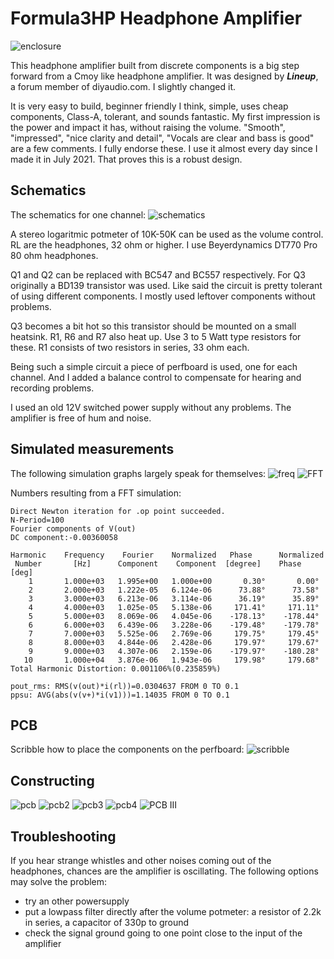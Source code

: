 # Formula3HP Headphone Amplifier
![enclosure](https://github.com/Wanderingidea/Formula3HP/assets/42114791/b32013b2-bbdf-4d67-b492-3d04a94cd83f)

This headphone amplifier built from discrete components is a big step forward from a Cmoy like headphone amplifier. It was designed by ***Lineup***, a forum member of diyaudio.com. I slightly changed it.

It is very easy to build, beginner friendly I think, simple, uses cheap components, Class-A, tolerant, and sounds fantastic. My first impression is the power and impact it has, without raising the volume.
"Smooth", "impressed", "nice clarity and detail", "Vocals are clear and bass is good" are a few comments. I fully endorse these.
I use it almost every day since I made it in July 2021. That proves this is a robust design.

## Schematics
The schematics for one channel: 
![schematics](https://github.com/Wanderingidea/Formula3HP/assets/42114791/8e607d81-6428-4edb-bbc2-8e7048595dac)

A stereo logaritmic potmeter of 10K-50K can be used as the volume control. RL are the headphones, 32 ohm or higher. I use Beyerdynamics DT770 Pro 80 ohm headphones.

Q1 and Q2 can be replaced with BC547 and BC557 respectively. For Q3 originally a BD139 transistor was used. Like said the circuit is pretty tolerant of using different components. I mostly used leftover components without problems.

Q3 becomes a bit hot so this transistor should be mounted on a small heatsink. R1, R6 and R7 also heat up. Use 3 to 5 Watt type resistors for these.
R1 consists of two resistors in series, 33 ohm each.

Being such a simple circuit a piece of perfboard is used, one for each channel. And I added a balance control to compensate for hearing and recording problems.

I used an old 12V switched power supply without any problems. The amplifier is free of hum and noise.

## Simulated measurements
The following simulation graphs largely speak for themselves:
![freq](https://github.com/Wanderingidea/Formula3HP/assets/42114791/d846f060-2235-43ff-8285-8f24ddabe9b1)
![FFT](https://github.com/Wanderingidea/Formula3HP/assets/42114791/8869eeff-0b2d-4410-b776-b5d830df68fe)

Numbers resulting from a FFT simulation:
```
Direct Newton iteration for .op point succeeded.
N-Period=100
Fourier components of V(out)
DC component:-0.00360058

Harmonic	Frequency	 Fourier 	Normalized	 Phase  	Normalized
 Number 	  [Hz]   	Component	 Component	[degree]	Phase [deg]
    1   	1.000e+03	1.995e+00	1.000e+00	    0.30°	    0.00°
    2   	2.000e+03	1.222e-05	6.124e-06	   73.88°	   73.58°
    3   	3.000e+03	6.213e-06	3.114e-06	   36.19°	   35.89°
    4   	4.000e+03	1.025e-05	5.138e-06	  171.41°	  171.11°
    5   	5.000e+03	8.069e-06	4.045e-06	 -178.13°	 -178.44°
    6   	6.000e+03	6.439e-06	3.228e-06	 -179.48°	 -179.78°
    7   	7.000e+03	5.525e-06	2.769e-06	  179.75°	  179.45°
    8   	8.000e+03	4.844e-06	2.428e-06	  179.97°	  179.67°
    9   	9.000e+03	4.307e-06	2.159e-06	 -179.97°	 -180.28°
   10   	1.000e+04	3.876e-06	1.943e-06	  179.98°	  179.68°
Total Harmonic Distortion: 0.001106%(0.235859%)

pout_rms: RMS(v(out)*i(rl))=0.0304637 FROM 0 TO 0.1
ppsu: AVG(abs(v(v+)*i(v1)))=1.14035 FROM 0 TO 0.1
```
## PCB
Scribble how to place the components on the perfboard: 
![scribble](https://github.com/Wanderingidea/Formula3HP/assets/42114791/686955b2-00e0-478d-bd84-819655fadfc6)

## Constructing
![pcb](https://github.com/Wanderingidea/Formula3HP/assets/42114791/1b2ba66b-7da3-4893-a40a-7efcb419cb2d)
![pcb2](https://github.com/Wanderingidea/Formula3HP/assets/42114791/80e815ee-e60c-4fdc-81f8-d1de0a170d27)
![pcb3](https://github.com/Wanderingidea/Formula3HP/assets/42114791/02e514fb-9108-4528-9636-f4b992dd2b5e)
![pcb4](https://github.com/Wanderingidea/Formula3HP/assets/42114791/c7687410-4a56-4196-9204-9ddd41ca83a1)
![PCB III](https://github.com/Wanderingidea/Formula3HP/assets/42114791/f95fc15f-fec3-4d1b-9151-618dc412b291)

## Troubleshooting
If you hear strange whistles and other noises coming out of the headphones, chances are the amplifier is oscillating.
The following options may solve the problem:
- try an other powersupply
- put a lowpass filter directly after the volume potmeter:
a resistor of 2.2k in series, a capacitor of 330p to ground
- check the signal ground going to one point close to the input of the amplifier
